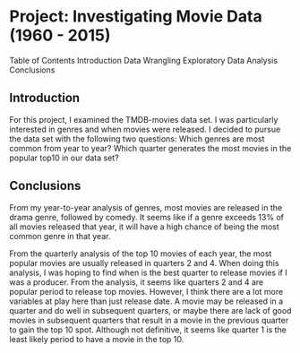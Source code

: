 # Project: Investigating Movie Data (1960 - 2015)
Table of Contents
Introduction
Data Wrangling
Exploratory Data Analysis
Conclusions

## Introduction
For this project, I examined the TMDB-movies data set. I was particularly interested in genres and when movies were released. I decided to pursue the data set with the following two questions: 
Which genres are most common from year to year?
Which quarter generates the most movies in the popular top10 in our data set?

## Conclusions
From my year-to-year analysis of genres, most movies are released in the drama genre, followed by comedy. It seems like if a genre exceeds 13% of all movies released that year, it will have a high chance of being the most common genre in that year.

From the quarterly analysis of the top 10 movies of each year, the most popular movies are usually released in quarters 2 and 4. When doing this analysis, I was hoping to find when is the best quarter to release movies if I was a producer. From the analysis, it seems like quarters 2 and 4 are popular period to release top movies. However, I think there are a lot more variables at play here than just release date. A movie may be released in a quarter and do well in subsequent quarters, or maybe there are lack of good movies in subsequent quarters that result in a movie in the previous quarter to gain the top 10 spot. Although not definitive, it seems like quarter 1 is the least likely period to have a movie in the top 10.
